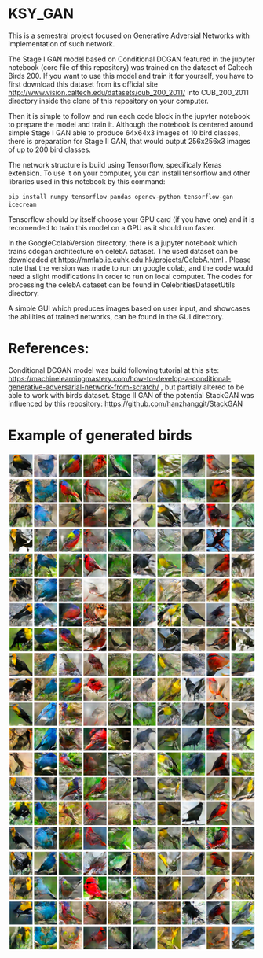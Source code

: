# KSY_GAN
This is a semestral project focused on Generative Adversial Networks with implementation of such network.

The Stage I GAN model based on Conditional DCGAN featured in the jupyter notebook (core file of this repository) was trained on the dataset of Caltech Birds 200. If you want to use this model and train it for yourself, you have to first download this dataset from its official site http://www.vision.caltech.edu/datasets/cub_200_2011/ into CUB_200_2011 directory inside the clone of this repository on your computer.

Then it is simple to follow and run each code block in the jupyter notebook to prepare the model and train it. Although the notebook is centered around simple Stage I GAN able to produce 64x64x3 images of 10 bird classes, there is preparation for Stage II GAN, that would output 256x256x3 images of up to 200 bird classes.

The network structure is build using Tensorflow, specificaly Keras extension. To use it on your computer, you can install tensorflow and other libraries used in this notebook by this command:
```
pip install numpy tensorflow pandas opencv-python tensorflow-gan icecream
```
Tensorflow should by itself choose your GPU card (if you have one) and it is recomended to train this model on a GPU as it should run faster.

In the GoogleColabVersion directory, there is a jupyter notebook which trains cdcgan architecture on celebA dataset. The used dataset can be downloaded at https://mmlab.ie.cuhk.edu.hk/projects/CelebA.html . Please note that the version was made to run on google colab, and the code would need a slight modifications in order to run on local computer. The codes for processing the celebA dataset can be found in CelebritiesDatasetUtils directory.

A simple GUI which produces images based on user input, and showcases the abilities of trained networks, can be found in the GUI directory.

# References:
Conditional DCGAN model was build following tutorial at this site: https://machinelearningmastery.com/how-to-develop-a-conditional-generative-adversarial-network-from-scratch/ , but partialy altered to be able to work with birds dataset.
Stage II GAN of the potential StackGAN was influenced by this repository: https://github.com/hanzhanggit/StackGAN

# Example of generated birds

![Example Image](./birds.png "Sample of generated birds")
